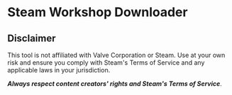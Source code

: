 # Steam Workshop Downloader

## Disclaimer

This tool is not affiliated with Valve Corporation or Steam. Use at your own risk and ensure you comply with Steam's Terms of Service and any applicable laws in your jurisdiction.

**_Always respect content creators' rights and Steam's Terms of Service_**.